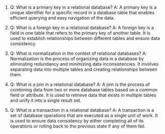 1. Q: What is a primary key in a relational database?
A: A primary key is a unique identifier for a specific record in a database table that enables efficient querying and easy navigation of the data.

2. Q: What is a foreign key in a relational database?
A: A foreign key is a field in one table that refers to the primary key of another table. It is used to establish relationships between different tables and ensure data consistency.

3. Q: What is normalization in the context of relational databases?
A: Normalization is the process of organizing data in a database by eliminating redundancy and minimizing data inconsistencies. It involves separating data into multiple tables and creating relationships between them.

4. Q: What is a join in a relational database?
A: A join is the process of combining data from two or more database tables based on a common field or attribute. It is used to retrieve data that exists in multiple tables and unify it into a single result set.

5. Q: What is a transaction in a relational database?
A: A transaction is a set of database operations that are executed as a single unit of work. It is used to ensure data consistency by either completing all of its operations or rolling back to the previous state if any of them fail.